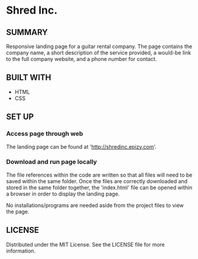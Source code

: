 # Shred Inc.

## SUMMARY

Responsive landing page for a guitar rental company. The page contains the company name, a short description of the service provided, a would-be link to the full company website, and a phone number for contact.

## BUILT WITH

- HTML
- CSS

## SET UP

### Access page through web

The landing page can be found at 'http://shredinc.epizy.com'.

### Download and run page locally

The file references within the code are written so that all files will need to be saved within the same folder. Once the files are correctly downloaded and stored in the same folder together, the 'index.html' file can be opened within a browser in order to display the landing page.

No installations/programs are needed aside from the project files to view the page.

## LICENSE

Distributed under the MIT License. See the LICENSE file for more information.
